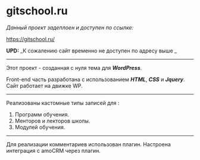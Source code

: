 # gitschool.ru

_Данный проект задеплоен и доступен по ссылке:_

<https://gitschool.ru/>

__UPD:__
_К сожалению сайт временно не доступен по адресу выше _
***

Этот проект - созданная с нуля тема для **_WordPress_**.

Front-end часть разработана с использованием **_HTML_**, **_CSS_** и **_Jquery_**.
Сайт работает на движке WP.

***

Реализованы кастомные типы записей для :
  1. Программ обучения.
  2. Менторов и лекторов школы.
  3. Модулей обучения.
  
***

Для реализации комментариев использован плагин.
Настроена интеграция с amoCRM через плагин.
  
